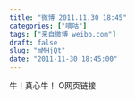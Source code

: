 ```yaml
---
title: "微博 2011.11.30 18:45"
categories: ["嘀咕"]
tags: ["来自微博 weibo.com"]
draft: false
slug: "mMHjQt"
date: "2011-11-30 18:45:00"
---
```


<p>牛！真心牛！ O网页链接 ​​​​</p>
